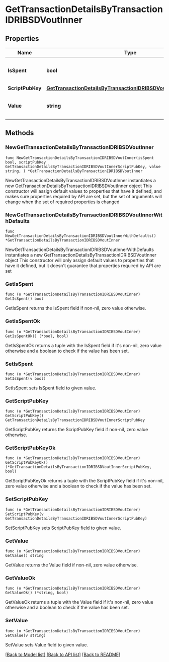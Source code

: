 # GetTransactionDetailsByTransactionIDRIBSDVoutInner

## Properties

Name | Type | Description | Notes
------------ | ------------- | ------------- | -------------
**IsSpent** | **bool** | Defines whether the output is spent or not. | 
**ScriptPubKey** | [**GetTransactionDetailsByTransactionIDRIBSDVoutInnerScriptPubKey**](GetTransactionDetailsByTransactionIDRIBSDVoutInnerScriptPubKey.md) |  | 
**Value** | **string** | Represents the sent/received amount. | 

## Methods

### NewGetTransactionDetailsByTransactionIDRIBSDVoutInner

`func NewGetTransactionDetailsByTransactionIDRIBSDVoutInner(isSpent bool, scriptPubKey GetTransactionDetailsByTransactionIDRIBSDVoutInnerScriptPubKey, value string, ) *GetTransactionDetailsByTransactionIDRIBSDVoutInner`

NewGetTransactionDetailsByTransactionIDRIBSDVoutInner instantiates a new GetTransactionDetailsByTransactionIDRIBSDVoutInner object
This constructor will assign default values to properties that have it defined,
and makes sure properties required by API are set, but the set of arguments
will change when the set of required properties is changed

### NewGetTransactionDetailsByTransactionIDRIBSDVoutInnerWithDefaults

`func NewGetTransactionDetailsByTransactionIDRIBSDVoutInnerWithDefaults() *GetTransactionDetailsByTransactionIDRIBSDVoutInner`

NewGetTransactionDetailsByTransactionIDRIBSDVoutInnerWithDefaults instantiates a new GetTransactionDetailsByTransactionIDRIBSDVoutInner object
This constructor will only assign default values to properties that have it defined,
but it doesn't guarantee that properties required by API are set

### GetIsSpent

`func (o *GetTransactionDetailsByTransactionIDRIBSDVoutInner) GetIsSpent() bool`

GetIsSpent returns the IsSpent field if non-nil, zero value otherwise.

### GetIsSpentOk

`func (o *GetTransactionDetailsByTransactionIDRIBSDVoutInner) GetIsSpentOk() (*bool, bool)`

GetIsSpentOk returns a tuple with the IsSpent field if it's non-nil, zero value otherwise
and a boolean to check if the value has been set.

### SetIsSpent

`func (o *GetTransactionDetailsByTransactionIDRIBSDVoutInner) SetIsSpent(v bool)`

SetIsSpent sets IsSpent field to given value.


### GetScriptPubKey

`func (o *GetTransactionDetailsByTransactionIDRIBSDVoutInner) GetScriptPubKey() GetTransactionDetailsByTransactionIDRIBSDVoutInnerScriptPubKey`

GetScriptPubKey returns the ScriptPubKey field if non-nil, zero value otherwise.

### GetScriptPubKeyOk

`func (o *GetTransactionDetailsByTransactionIDRIBSDVoutInner) GetScriptPubKeyOk() (*GetTransactionDetailsByTransactionIDRIBSDVoutInnerScriptPubKey, bool)`

GetScriptPubKeyOk returns a tuple with the ScriptPubKey field if it's non-nil, zero value otherwise
and a boolean to check if the value has been set.

### SetScriptPubKey

`func (o *GetTransactionDetailsByTransactionIDRIBSDVoutInner) SetScriptPubKey(v GetTransactionDetailsByTransactionIDRIBSDVoutInnerScriptPubKey)`

SetScriptPubKey sets ScriptPubKey field to given value.


### GetValue

`func (o *GetTransactionDetailsByTransactionIDRIBSDVoutInner) GetValue() string`

GetValue returns the Value field if non-nil, zero value otherwise.

### GetValueOk

`func (o *GetTransactionDetailsByTransactionIDRIBSDVoutInner) GetValueOk() (*string, bool)`

GetValueOk returns a tuple with the Value field if it's non-nil, zero value otherwise
and a boolean to check if the value has been set.

### SetValue

`func (o *GetTransactionDetailsByTransactionIDRIBSDVoutInner) SetValue(v string)`

SetValue sets Value field to given value.



[[Back to Model list]](../README.md#documentation-for-models) [[Back to API list]](../README.md#documentation-for-api-endpoints) [[Back to README]](../README.md)


